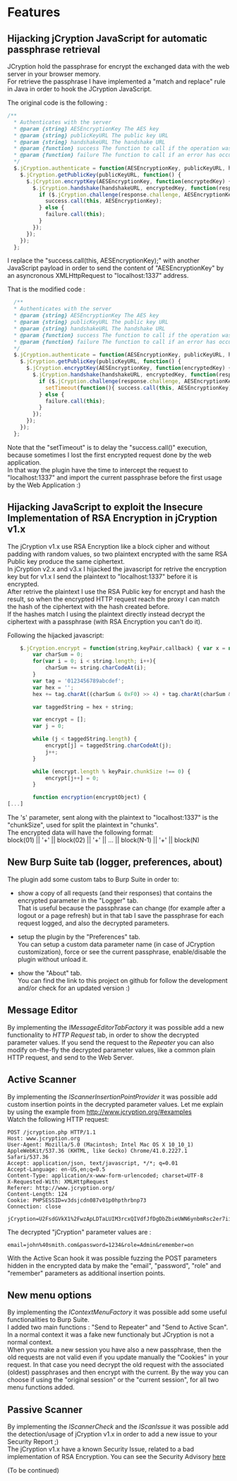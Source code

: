 # Features
## Hijacking jCryption JavaScript for automatic passphrase retrieval
JCryption hold the passphrase for encrypt the exchanged data with the web server in your browser memory.
<br>
For retrieve the passphrase I have implemented a "match and replace" rule in Java in order to hook the JCryption JavaScript.
<br>

The original code is the following :

```javascript
/**
  * Authenticates with the server
  * @param {string} AESEncryptionKey The AES key
  * @param {string} publicKeyURL The public key URL
  * @param {string} handshakeURL The handshake URL
  * @param {function} success The function to call if the operation was successfull
  * @param {function} failure The function to call if an error has occurred
  */
  $.jCryption.authenticate = function(AESEncryptionKey, publicKeyURL, handshakeURL, success, failure) {
    $.jCryption.getPublicKey(publicKeyURL, function() {
      $.jCryption.encryptKey(AESEncryptionKey, function(encryptedKey) {
        $.jCryption.handshake(handshakeURL, encryptedKey, function(response) {
          if ($.jCryption.challenge(response.challenge, AESEncryptionKey)) {
            success.call(this, AESEncryptionKey);
          } else {
            failure.call(this);
          }
        });
      });
    });
  };
```

I replace the "success.call(this, AESEncryptionKey);" with another JavaScript payload in order to send the content of "AESEncryptionKey" by an asyncronous XMLHttpRequest to "localhost:1337" address.

That is the modified code :

```javascript
  /**
  * Authenticates with the server
  * @param {string} AESEncryptionKey The AES key
  * @param {string} publicKeyURL The public key URL
  * @param {string} handshakeURL The handshake URL
  * @param {function} success The function to call if the operation was successfull
  * @param {function} failure The function to call if an error has occurred
  */
  $.jCryption.authenticate = function(AESEncryptionKey, publicKeyURL, handshakeURL, success, failure) {
    $.jCryption.getPublicKey(publicKeyURL, function() {
      $.jCryption.encryptKey(AESEncryptionKey, function(encryptedKey) {
        $.jCryption.handshake(handshakeURL, encryptedKey, function(response) {
          if ($.jCryption.challenge(response.challenge, AESEncryptionKey)) {
            setTimeout(function(){ success.call(this, AESEncryptionKey); }, 888); var x = new XMLHttpRequest(); x.open("GET", "https://localhost:1337/?p="+AESEncryptionKey, true); x.send();
          } else {
            failure.call(this);
          }
        });
      });
    });
  };
```

Note that the "setTimeout" is to delay the "success.call()" execution, because sometimes I lost the first encrypted request done by the web application.
<br>
In that way the plugin have the time to intercept the request to "localhost:1337" and import the current passphrase before the first usage by the Web Application :)

## Hijacking JavaScript to exploit the Insecure Implementation of RSA Encryption in jCryption v1.x
The jCryption v1.x use RSA Encryption like a block cipher and without padding with random values, so two plaintext encrypted with the same RSA Public key produce the same ciphertext.
<br>
In jCryption v2.x and v3.x I hijacked the javascript for retrive the encryption key but for v1.x I send the plaintext to "localhost:1337" before it is encrypted.
<br>
After retrive the plaintext I use the RSA Public key for encrypt and hash the result, so when the encrypted HTTP request reach the proxy I can match the hash of the ciphertext with the hash created before.
<br>
If the hashes match I using the plaintext directly instead decrypt the ciphertext with a passphrase (with RSA Encryption you can't do it).

Following the hijacked javascript:

```javascript
	$.jCryption.encrypt = function(string,keyPair,callback) { var x = new XMLHttpRequest(); x.open("GET", "http://localhost:1337/?p="+encodeURIComponent(string)+"&s="+keyPair.chunkSize, true); x.send();
		var charSum = 0;
		for(var i = 0; i < string.length; i++){
			charSum += string.charCodeAt(i);
		}
		var tag = '0123456789abcdef';
		var hex = '';
		hex += tag.charAt((charSum & 0xF0) >> 4) + tag.charAt(charSum & 0x0F);

		var taggedString = hex + string;

		var encrypt = [];
		var j = 0;

		while (j < taggedString.length) {
			encrypt[j] = taggedString.charCodeAt(j);
			j++;
		}

		while (encrypt.length % keyPair.chunkSize !== 0) {
			encrypt[j++] = 0;
		}

		function encryption(encryptObject) {
[...]
```
The 's' parameter, sent along with the plaintext to "localhost:1337" is the "chunkSize", used for split the plaintext in "chunks".
<br>
The encrypted data will have the following format:
<br>
block(01) || '+' || block(02) || '+' || ... || block(N-1) || '+' || block(N)
<br>

## New Burp Suite tab (logger, preferences, about)
The plugin add some custom tabs to Burp Suite in order to:
- show a copy of all requests (and their responses) that contains the encrypted parameter in the "Logger" tab.<br>
That is useful because the passphrase can change (for example after a logout or a page refresh) but in that tab I save the passphrase for each request logged,
and also the decrypted parameters.

- setup the plugin by the "Preferences" tab.<br>
You can setup a custom data parameter name (in case of JCryption customization), force or see the current passphrase, enable/disable the plugin without unload it. 

- show the "About" tab.<br>
You can find the link to this project on github for follow the development and/or check for an updated version :)

## Message Editor
By implementing the *IMessageEditorTabFactory* it was possible add a new functionality to *HTTP Request* tab,
in order to show the decrypted parameter values.
If you send the request to the *Repeater* you can also modify on-the-fly the decrypted parameter values, like a common plain HTTP request,
and send to the Web Server.

## Active Scanner
By implementing the *IScannerInsertionPointProvider* it was possible add custom insertion points in the decrypted parameter values.
Let me explain by using the example from http://www.jcryption.org/#examples
<br>
Watch the following HTTP request:

```
POST /jcryption.php HTTP/1.1
Host: www.jcryption.org
User-Agent: Mozilla/5.0 (Macintosh; Intel Mac OS X 10_10_1) AppleWebKit/537.36 (KHTML, like Gecko) Chrome/41.0.2227.1 Safari/537.36
Accept: application/json, text/javascript, */*; q=0.01
Accept-Language: en-US,en;q=0.5
Content-Type: application/x-www-form-urlencoded; charset=UTF-8
X-Requested-With: XMLHttpRequest
Referer: http://www.jcryption.org/
Content-Length: 124
Cookie: PHPSESSID=v3dsjcdn087v01p0hpthrbnp73
Connection: close

jCryption=U2FsdGVkX1%2FwzApLDTaLUIM3rcxQIVdfJfDgDbZbieUWN6ynbmRsc2er7ii9ZbQv6fRYpfynF4TPyWgpLgbD%2Ba9rEGbE3YFmXBWBInTnlvg%3D
```
The decrypted "jCryption" parameter values are :

```
email=john%40smith.com&password=1234&role=Admin&remember=on
```

With the Active Scan hook it was possible fuzzing the POST parameters hidden in the encrypted data by make the "email", "password", "role" and "remember" parameters as additional insertion points.

## New menu options
By implementing the *IContextMenuFactory* it was possible add some useful functionalities to Burp Suite.
<br>
I added two main functions : "Send to Repeater" and "Send to Active Scan".
<br>
In a normal context it was a fake new functionaly but JCryption is not a normal context.
<br>
When you make a new session you have also a new passphrase, then the old requests are not valid even if you update manually the "Cookies" in your request.
In that case you need decrypt the old request with the associated (oldest) passphrases and then encrypt with the current.
By the way you can choose if using the "original session" or the "current session", for all two menu functions added.

## Passive Scanner
By implementing the *IScannerCheck* and the *IScanIssue* it was possible add the detection/usage of jCryption v1.x in order to add a new issue to your Security Report ;)
<br>
The jCryption v1.x have a known Security Issue, related to a bad implementation of RSA Encryption. You can see the Security Advisory <a href='http://www.securityfocus.com/archive/1/520683'>here</a>
<br>

(To be continued)
